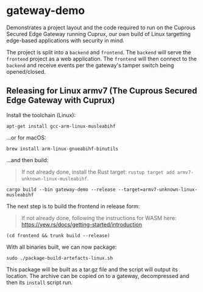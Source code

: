 gateway-demo
====

Demonstrates a project layout and the code required to run on the Cuprous Secured Edge Gateway running
Cuprux, our own build of Linux targetting edge-based applications with security in mind.

The project is split into a `backend` and `frontend`. The `backend` will serve the `frontend` project
as a web application. The `frontend` will then connect to the `backend` and receive events per the
gateway's tamper switch being opened/closed.

Releasing for Linux armv7 (The Cuprous Secured Edge Gateway with Cuprux)
---

Install the toolchain (Linux):

```
apt-get install gcc-arm-linux-musleabihf
```

...or for macOS:

```
brew install arm-linux-gnueabihf-binutils 
```

...and then build:

> If not already done, install the Rust target: `rustup target add armv7-unknown-linux-musleabihf`.

```
cargo build --bin gateway-demo --release --target=armv7-unknown-linux-musleabihf
```

The next step is to build the frontend in release form:

> If not already done, following the instructions for WASM here: https://yew.rs/docs/getting-started/introduction

```
(cd frontend && trunk build --release)
```

With all binaries built, we can now package:

```
sudo ./package-build-artefacts-linux.sh
```

This package will be built as a tar.gz file and the script will output its location. The archive
can be copied on to a gateway, decompressed and then its `install` script run.